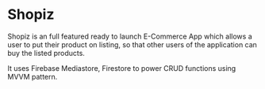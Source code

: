 # Shopiz

Shopiz is an full featured ready to launch E-Commerce App which allows a user to put their product on listing, so that other users
of the application can buy the listed products. 

It uses Firebase Mediastore, Firestore to power CRUD functions using MVVM pattern.





